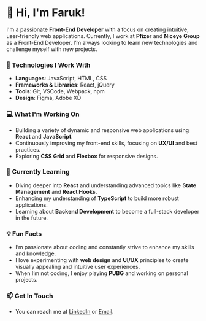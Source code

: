 # 👋 Hi, I'm Faruk!

I'm a passionate **Front-End Developer** with a focus on creating intuitive, user-friendly web applications. Currently, I work at **Pfizer** and **Niceye Group** as a Front-End Developer. I’m always looking to learn new technologies and challenge myself with new projects. 

### 🚀 Technologies I Work With

- **Languages**: JavaScript, HTML, CSS
- **Frameworks & Libraries**: React, jQuery
- **Tools**: Git, VSCode, Webpack, npm
- **Design**: Figma, Adobe XD

### 💻 What I'm Working On
- Building a variety of dynamic and responsive web applications using **React** and **JavaScript**.
- Continuously improving my front-end skills, focusing on **UX/UI** and best practices.
- Exploring **CSS Grid** and **Flexbox** for responsive designs.

### 🔧 Currently Learning
- Diving deeper into **React** and understanding advanced topics like **State Management** and **React Hooks**.
- Enhancing my understanding of **TypeScript** to build more robust applications.
- Learning about **Backend Development** to become a full-stack developer in the future.

### 💡 Fun Facts
- I’m passionate about coding and constantly strive to enhance my skills and knowledge.
- I love experimenting with **web design** and **UI/UX** principles to create visually appealing and intuitive user experiences.
- When I’m not coding, I enjoy playing **PUBG** and working on personal projects.

### 📫 Get In Touch
- You can reach me at [LinkedIn](https://www.linkedin.com/in/farukozgu) or [Email](mailto:farukozgu@example.com).
